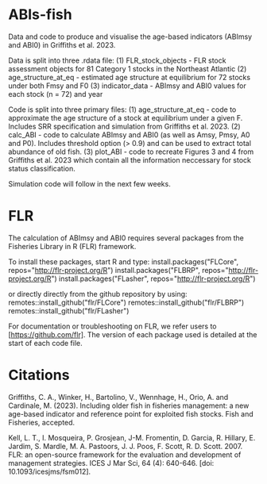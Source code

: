 # ABIs-fish
Data and code to produce and visualise the age-based indicators (ABImsy and ABI0) in Griffiths et al. 2023. 

Data is split into three .rdata file:
(1) FLR_stock_objects - FLR stock assessment objects for 81 Category 1 stocks in the Northeast Atlantic
(2) age_structure_at_eq - estimated age structure at equilibrium for 72 stocks under both Fmsy and F0
(3) indicator_data - ABImsy and ABI0 values for each stock (n = 72) and year

Code is split into three primary files:
(1) age_structure_at_eq - code to approximate the age structure of a stock at equilibrium under a given F. Includes SRR specification and simulation from Griffiths et al. 2023. 
(2) calc_ABI - code to calculate ABImsy and ABI0 (as well as Amsy, Pmsy, A0 and P0). Includes threshold option (> 0.9) and can be used to extract total abundance of old fish. 
(3) plot_ABI - code to recreate Figures 3 and 4 from Griffiths et al. 2023 which contain all the information neccessary for stock status classification.

Simulation code will follow in the next few weeks. 

# FLR
The calculation of ABImsy and ABI0 requires several packages from the Fisheries Library in R (FLR) framework. 

To install these packages, start R and type:
  install.packages("FLCore", repos="http://flr-project.org/R")
  install.packages("FLBRP", repos="http://flr-project.org/R")
  install.packages("FLasher", repos="http://flr-project.org/R")

or directly directly from the github repository by using:
  remotes::install_github("flr/FLCore")
  remotes::install_github("flr/FLBRP")
  remotes::install_github("flr/FLasher")
  
For documentation or troubleshooting on FLR, we refer users to [https://github.com/flr]. The version of each package used is detailed at the start of each code file. 

# Citations
Griffiths, C. A., Winker, H., Bartolino, V., Wennhage, H., Orio, A. and Cardinale, M. (2023). Including older fish in fisheries management: a new age-based indicator and reference point for exploited fish stocks. Fish and Fisheries, accepted. 

Kell, L. T., I. Mosqueira, P. Grosjean, J-M. Fromentin, D. Garcia, R. Hillary, E. Jardim, S. Mardle, M. A. Pastoors, J. J. Poos, F. Scott, R. D. Scott. 2007. FLR: an open-source framework for the evaluation and development of management strategies. ICES J Mar Sci, 64 (4): 640-646. [doi: 10.1093/icesjms/fsm012].




